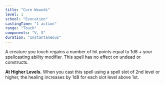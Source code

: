 ```yaml
---
title: "Cure Wounds"
level: 1
school: "Evocation"
castingTime: "1 action"
range: "Touch"
components: "V, S"
duration: "Instantaneous"
---
```


A creature you touch regains a number of hit points equal to 1d8 + your spellcasting ability modifier. This spell has no effect on undead or constructs.

**At Higher Levels.** When you cast this spell using a spell slot of 2nd level or higher, the healing increases by 1d8 for each slot level above 1st.
